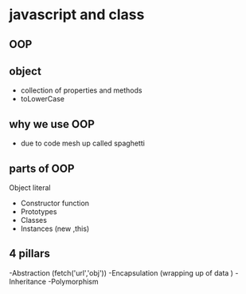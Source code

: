 # javascript and class

## OOP

## object 
- collection of properties and methods
- toLowerCase 

## why we use OOP 
- due to code mesh up called spaghetti

## parts of OOP 
Object literal 

- Constructor function 
- Prototypes
- Classes 
- Instances (new ,this)

## 4 pillars
-Abstraction (fetch('url','obj'))
-Encapsulation (wrapping up of data )
-Inheritance 
-Polymorphism 